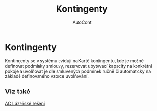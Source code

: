 ﻿---
    title: "Kontingenty"
    author: AutoCont
    ms.date: 04/30/2018
    ms.topic: article
    ms.prod: dynamics-nav-2017
    ms.contentlocale: cs-cz
    ms.lasthandoff: 04/30/2018
---

# Kontingenty

Kontingenty se v systému evidují na Kartě kontingentu, kde je možné definovat podmínky smlouvy, rezervovat ubytovací kapacity na konkrétní pokoje a uvolňovat je dle smluvených podmínek ručně či automaticky na základě definovaného vzorce uvolňování. 


## <a name="see-also"></a>Viz také
[AC Lázeňské řešení](ac-spa-solution.md)